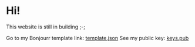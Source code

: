 # Hi!
This website is still in building ;-;

Go to my Bonjourr template link: [template.json](http://sreeharip-s.github.io/bonjourr/template.json)
See my public key: [keys.pub](http://sreeharip-s.github.io/keys.pub)
